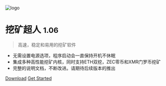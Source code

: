<!-- _coverpage.md -->

![logo](IMAGE/superman.ico)

# 挖矿超人 <small>1.06</small>

> 高速，稳定和易用的挖矿软件

* 无需设置电源选项，程序启动会一直保持开机不休眠
* 集成多种高性能挖矿内核，同时支持ETH双挖，ZEC零币和XMR门罗币挖矿
* 完整的说明文档，不断改进。请期待后续版本的推出

[Download](https://pan.baidu.com/s/19uiERfjDV0OQ-5kfw2bCTw)
[Get Started](#挖矿超人简介)